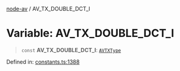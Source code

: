 [node-av](../globals.md) / AV\_TX\_DOUBLE\_DCT\_I

# Variable: AV\_TX\_DOUBLE\_DCT\_I

> `const` **AV\_TX\_DOUBLE\_DCT\_I**: [`AVTXType`](../type-aliases/AVTXType.md)

Defined in: [constants.ts:1388](https://github.com/seydx/av/blob/f8631fc881b394300b1479f511d55cf1c370a87f/src/constants/constants.ts#L1388)
